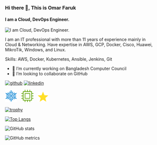 ### Hi there 👋, This is Omar Faruk
#### I am a Cloud, DevOps Engineer.
![I am Cloud, DevOps Engineer.](https://arturssmirnovs.github.io/github-profile-readme-generator/images/banner.png)

I am an IT professional with more than 11 years of experience mainly in Cloud & Networking. Have expertise in AWS, GCP, Docker, Cisco, Huawei, MikroTik, Windows, and Linux.

Skills: AWS, Docker, Kubernetes, Ansible, Jenkins, Git

- 🔭 I’m currently working on Bangladesh Computer Council 
- 👯 I’m looking to collaborate on GitHub 


[<img src='https://cdn.jsdelivr.net/npm/simple-icons@3.0.1/icons/github.svg' alt='github' height='40'>](https://github.com/https://github.com/omarfaruk-tech)  [<img src='https://cdn.jsdelivr.net/npm/simple-icons@3.0.1/icons/linkedin.svg' alt='linkedin' height='40'>](https://www.linkedin.com/in/https://www.linkedin.com/in/md-omar-faruk016//)  

<a href='https://archiveprogram.github.com/'><img src='https://raw.githubusercontent.com/acervenky/animated-github-badges/master/assets/acbadge.gif' width='40' height='40'></a> <a href='https://docs.github.com/en/developers'><img src='https://raw.githubusercontent.com/acervenky/animated-github-badges/master/assets/devbadge.gif' width='40' height='40'></a> <a href='https://stars.github.com/'><img src='https://raw.githubusercontent.com/acervenky/animated-github-badges/master/assets/starbadge.gif' width='35' height='35'></a> 

[![trophy](https://github-profile-trophy.vercel.app/?username=https://github.com/omarfaruk-tech)](https://github.com/ryo-ma/github-profile-trophy)

[![Top Langs](https://github-readme-stats.vercel.app/api/top-langs/?username=https://github.com/omarfaruk-tech)](https://github.com/anuraghazra/github-readme-stats)

![GitHub stats](https://github-readme-stats.vercel.app/api?username=https://github.com/omarfaruk-tech&show_icons=true)  

![GitHub metrics](https://metrics.lecoq.io/https://github.com/omarfaruk-tech)  

